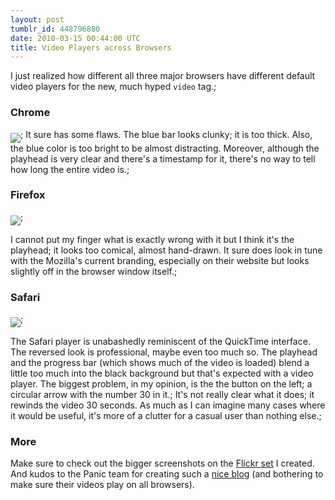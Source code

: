 ```yaml
---
layout: post
tumblr_id: 448796880
date: 2010-03-15 00:44:00 UTC
title: Video Players across Browsers
---
```


I just realized how different all three major browsers have different default video players for the new, much hyped <code>video</code> tag.;

### Chrome
<img align="middle" src="http://media.tumblr.com/tumblr_kzau9vb85X1qazj16.png" />;
It sure has some flaws. The blue bar looks clunky; it is too thick. Also, the blue color is too bright to be almost distracting. Moreover, although the playhead is very clear and there's a timestamp for it, there's no way to tell how long the entire video is.;

### Firefox
<img align="middle" src="http://media.tumblr.com/tumblr_kzaua9jHOu1qazj16.png" />;

I cannot put my finger what is exactly wrong with it but I think it's the playhead; it looks too comical, almost hand-drawn. It sure does look in tune with the Mozilla's current branding, especially on their website but looks slightly off in the browser window itself.;

### Safari
<img align="middle" src="http://media.tumblr.com/tumblr_kzauakBAVm1qazj16.png" />;

The Safari player is unabashedly reminiscent of the QuickTime interface. The reversed look is professional, maybe even too much so. The playhead and the progress bar (which shows much of the video is loaded) blend a little too much into the black background but that's expected with a video player. The biggest problem, in my opinion, is the the button on the left; a circular arrow with the number 30 in it.;
It's not really clear what it does; it rewinds the video 30 seconds. As much as I can imagine many cases where it would be useful, it's more of a clutter for a casual user than nothing else.;

### More
Make sure to check out the bigger screenshots on the <a title="Flickr set for Video Players across Browsers" href="http://www.flickr.com/photos/duruk/sets/72157623621548892/">Flickr set</a> I created. And kudos to the Panic team for creating such a <a title="Steve American Blog Entry" href="http://www.panic.com/blog/2010/01/steve-american/">nice blog</a> (and bothering to make sure their videos play on all browsers).